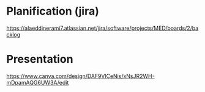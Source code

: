 # Planification (jira)
https://alaeddinerami7.atlassian.net/jira/software/projects/MED/boards/2/backlog

# Presentation
https://www.canva.com/design/DAF9VlCeNis/xNsJR2WH-mDpamAQG6UW3A/edit